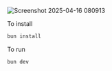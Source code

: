 ![Screenshot 2025-04-16 080913](https://github.com/user-attachments/assets/e486f050-1377-4f87-b192-6387a587a80a)

To install
```bash
bun install
```

To run
```bash
bun dev
```
